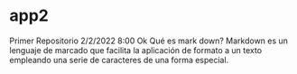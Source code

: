 # app2
Primer Repositorio
2/2/2022
8:00
Ok
Qué es mark down?
Markdown es un lenguaje de marcado que facilita la aplicación de formato a un texto empleando una serie de caracteres de una forma especial. 

